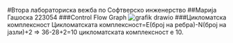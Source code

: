 
#Втора лабораториска вежба по Софтверско инженерство
##Марија Гашоска 223054
###Control Flow Graph
![grafik drawio](https://github.com/macagaso/SI_2024_lab2_223054/assets/139007935/bdcfe31d-6c94-4c50-836c-cb99967b7fad)
###Цикломатска комплексност
Цикломатската комплексност=E(број на ребра)-N(број на јазли)+2 => 36-28+2=10 цикломатската комплексност е 10.


